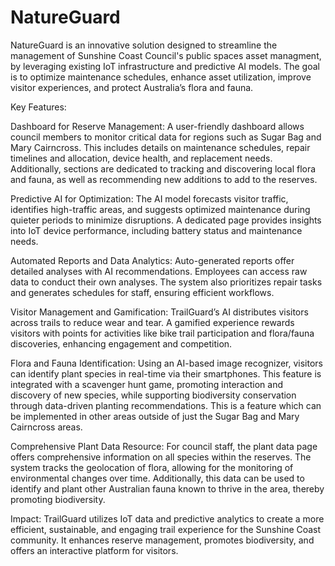 # NatureGuard


NatureGuard is an innovative solution designed to streamline the management of Sunshine Coast Council's public spaces asset managment, by leveraging existing IoT infrastructure and predictive AI models. The goal is to optimize maintenance schedules, enhance asset utilization, improve visitor experiences, and protect Australia’s flora and fauna.

Key Features:

Dashboard for Reserve Management:
A user-friendly dashboard allows council members to monitor critical data for regions such as Sugar Bag and Mary Cairncross. This includes details on maintenance schedules, repair timelines and allocation, device health, and replacement needs. Additionally, sections are dedicated to tracking and discovering local flora and fauna, as well as recommending new additions to add to the reserves.

Predictive AI for Optimization:
The AI model forecasts visitor traffic, identifies high-traffic areas, and suggests optimized maintenance during quieter periods to minimize disruptions. A dedicated page provides insights into IoT device performance, including battery status and maintenance needs.

Automated Reports and Data Analytics:
Auto-generated reports offer detailed analyses with AI recommendations. Employees can access raw data to conduct their own analyses. The system also prioritizes repair tasks and generates schedules for staff, ensuring efficient workflows.

Visitor Management and Gamification:
TrailGuard’s AI distributes visitors across trails to reduce wear and tear. A gamified experience rewards visitors with points for activities like bike trail participation and flora/fauna discoveries, enhancing engagement and competition.

Flora and Fauna Identification:
Using an AI-based image recognizer, visitors can identify plant species in real-time via their smartphones. This feature is integrated with a scavenger hunt game, promoting interaction and discovery of new species, while supporting biodiversity conservation through data-driven planting recommendations. This is a feature which can be implemented in other areas outside of just the Sugar Bag and Mary Cairncross areas.

Comprehensive Plant Data Resource:
For council staff, the plant data page offers comprehensive information on all species within the reserves. The system tracks the geolocation of flora, allowing for the monitoring of environmental changes over time. Additionally, this data can be used to identify and plant other Australian fauna known to thrive in the area, thereby promoting biodiversity.

Impact:
TrailGuard utilizes IoT data and predictive analytics to create a more efficient, sustainable, and engaging trail experience for the Sunshine Coast community. It enhances reserve management, promotes biodiversity, and offers an interactive platform for visitors.
